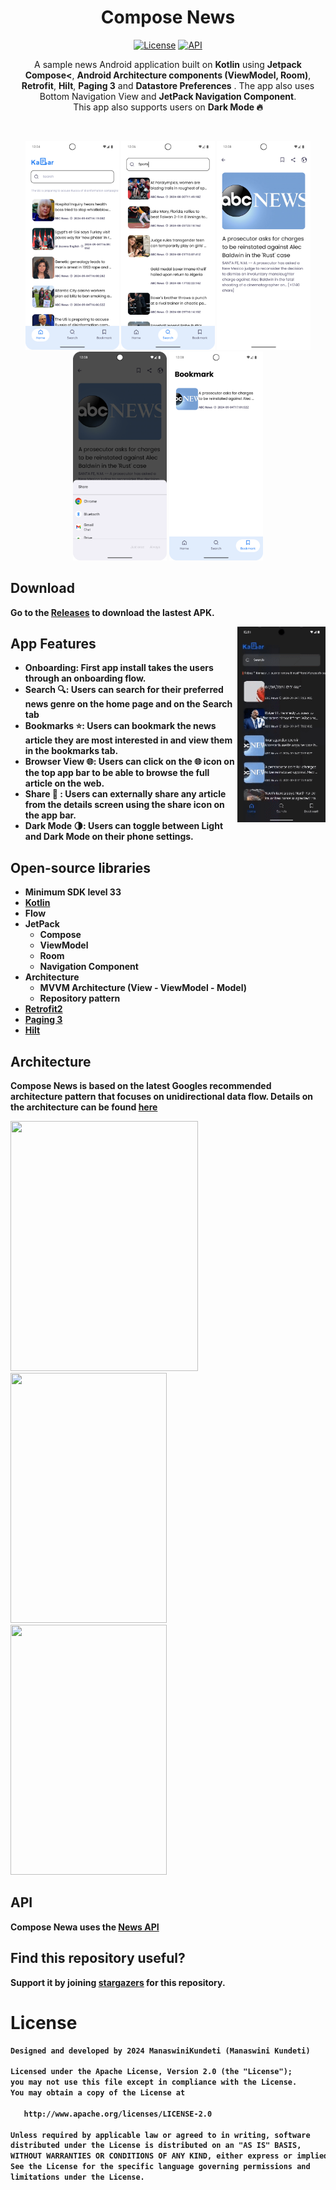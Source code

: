 <h1 align="center">Compose News</h1>

<p align="center">
  <a href="https://opensource.org/licenses/Apache-2.0"><img alt="License" src="https://img.shields.io/badge/License-Apache%202.0-blue.svg"/></a>
  <a href="https://android-arsenal.com/api?level=23"><img alt="API" src="https://img.shields.io/badge/API-23%2B-brightgreen.svg?style=flat"/></a> 
</p>

<p align="center">  
A sample news Android application built on <b>Kotlin</b> using <b>Jetpack Compose<</b>, <b>Android Architecture components (ViewModel, Room)</b>, <b>Retrofit</b>, <b>Hilt</b>, <b>Paging 3</b> and <b>Datastore Preferences</b> .
The app also uses Bottom Navigation View and <b>JetPack Navigation Component</b>.<br/>
This app also supports users on <b>Dark Mode<b/> 🔥
</p>
</br>

<p align="center">
<img src="/screenshots/Light_Home.png" width=150/>
<img src = "/screenshots/Light_Search.png" width=150 />
<img src = "/screenshots/Light_Details.png" width=150 />
<img src = "/screenshots/Light_Details_Share.png" width=150 />
<img src = "/screenshots/Light_Bookmark.png" width=150 />
</p>

## Download
Go to the [Releases](https://github.com/ManaswiniKundeti/ComposeNews/releases) to download the lastest APK.

<img src="/screenshots/ComposeNews.gif" align="right" width="28%"/>

## App Features
- Onboarding: First app install takes the users through an onboarding flow.
- Search 🔍: Users can search for their preferred news genre on the home page and on the Search tab
- Bookmarks ⭐️: Users can bookmark the news article they are most interested in and view them in the bookmarks tab.
- Browser View 🌐: Users can click on the 🌐 icon on the top app bar to be able to browse the full article on the web.
- Share 🤝 : Users can externally share any article from the details screen using the share icon on the app bar.
- Dark Mode 🌗: Users can toggle between Light and Dark Mode on their phone settings.

## Open-source libraries
- Minimum SDK level 33
- [Kotlin](https://kotlinlang.org/)
- Flow
- JetPack
  - Compose
  - ViewModel
  - Room
  - Navigation Component
- Architecture
  - MVVM Architecture (View - ViewModel - Model)
  - Repository pattern
- [Retrofit2](https://github.com/square/retrofit)
- [Paging 3](https://developer.android.com/topic/libraries/architecture/paging/v3-overview)
- [Hilt](https://developer.android.com/training/dependency-injection/hilt-android)

## Architecture
Compose News is based on the latest Googles recommended architecture pattern that focuses on unidirectional data flow. Details on the architecture can be found [here](https://developer.android.com/topic/architecture)

<img src="https://github.com/user-attachments/assets/c3794d29-1cb5-4ebf-a714-6f7d1a02735a" width=300 height=400>&nbsp;&nbsp;&nbsp;&nbsp;&nbsp;&nbsp;<img src="https://github.com/user-attachments/assets/879270bf-e868-4c4f-abd0-8d8202b6ed61" width=250 height=400>&nbsp;&nbsp;&nbsp;&nbsp;&nbsp;<img src="https://github.com/user-attachments/assets/c5b9f206-1922-4e34-b9f0-1575a40b51be" width=250 height=400>&nbsp;&nbsp;&nbsp;

## API

Compose Newa uses the [News API](https://newsapi.org/)

## Find this repository useful?
Support it by joining __[stargazers](https://github.com/ManaswiniKundeti/ComposeNews/stargazers)__ for this repository.<br>

# License
```xml
Designed and developed by 2024 ManaswiniKundeti (Manaswini Kundeti)

Licensed under the Apache License, Version 2.0 (the "License");
you may not use this file except in compliance with the License.
You may obtain a copy of the License at

   http://www.apache.org/licenses/LICENSE-2.0

Unless required by applicable law or agreed to in writing, software
distributed under the License is distributed on an "AS IS" BASIS,
WITHOUT WARRANTIES OR CONDITIONS OF ANY KIND, either express or implied.
See the License for the specific language governing permissions and
limitations under the License.
```
